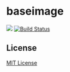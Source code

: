 # baseimage
[![](https://images.microbadger.com/badges/image/exelban/baseimage.svg)](https://microbadger.com/images/exelban/baseimage "Get your own image badge on microbadger.com")
[![Build Status](https://travis-ci.org/exelban/baseimage.svg?branch=master)](https://travis-ci.org/exelban/baseimage)




## License
[MIT License](https://github.com/exelban/baseimage/blob/master/LICENSE)
